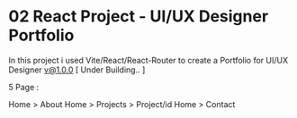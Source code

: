 # 02 React Project - UI/UX Designer Portfolio

In this project i used Vite/React/React-Router to create a Portfolio for UI/UX Designer
v@1.0.0 [ Under Building.. ]

5 Page :

Home > About
Home > Projects > Project/id
Home > Contact
